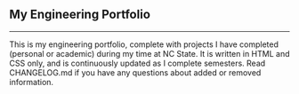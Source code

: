 ## My Engineering Portfolio

---

This is my engineering portfolio, complete with projects I have completed (personal or academic) during my time at NC State.
It is written in HTML and CSS only, and is continuously updated as I complete semesters.
Read CHANGELOG.md if you have any questions about added or removed information.
